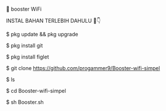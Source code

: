 
🎯 booster WiFi 

   INSTAL BAHAN TERLEBIH DAHULU 🙂👇






$ pkg update && pkg upgrade

$ pkg install git

$ pkg install figlet

$ git clone https://github.com/progammer9/Booster-wifi-simpel

$ ls

$ cd Booster-wifi-simpel

$ sh Booster.sh

